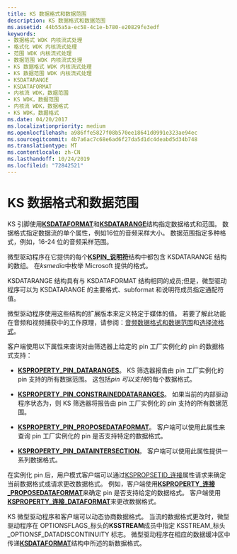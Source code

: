 ```yaml
---
title: KS 数据格式和数据范围
description: KS 数据格式和数据范围
ms.assetid: 44b55a5a-ec58-4c1e-b780-e20829fe3edf
keywords:
- 数据格式 WDK 内核流式处理
- 格式化 WDK 内核流式处理
- 范围 WDK 内核流式处理
- 数据范围 WDK 内核流式处理
- KS 数据格式 WDK 内核流式处理
- KS 数据范围 WDK 内核流式处理
- KSDATARANGE
- KSDATAFORMAT
- 内核流 WDK，数据范围
- KS WDK，数据范围
- 内核流 WDK，数据格式
- KS WDK，数据格式
ms.date: 04/20/2017
ms.localizationpriority: medium
ms.openlocfilehash: a986ffe5827f08b570ee18641d0991e323ae94ec
ms.sourcegitcommit: 4b7a6ac7c68e6ad6f27da5d1dc4deabd5d34b748
ms.translationtype: MT
ms.contentlocale: zh-CN
ms.lasthandoff: 10/24/2019
ms.locfileid: "72842521"
---
```

# <a name="ks-data-formats-and-data-ranges"></a>KS 数据格式和数据范围





KS 引脚使用[**KSDATAFORMAT**](https://docs.microsoft.com/windows-hardware/drivers/ddi/ks/ns-ks-ksdataformat)和[**KSDATARANGE**](https://docs.microsoft.com/previous-versions/ff561658(v=vs.85))结构指定数据格式和范围。 数据格式指定数据流的单个属性，例如16位的音频采样大小。 数据范围指定多种格式，例如，16-24 位的音频采样范围。

微型驱动程序在它提供的每个[**KSPIN\_说明符**](https://docs.microsoft.com/windows-hardware/drivers/ddi/ks/ns-ks-kspin_descriptor)结构中都包含 KSDATARANGE 结构的数组。 在*ksmedia*中枚举 Microsoft 提供的格式。

KSDATARANGE 结构具有与 KSDATAFORMAT 结构相同的成员;但是，微型驱动程序可以为 KSDATARANGE 的主要格式、subformat 和说明符成员指定通配符值。

微型驱动程序使用这些结构的扩展版本来定义特定于媒体的值。 若要了解此功能在音频和视频捕获中的工作原理，请参阅：[音频数据格式和数据范围](https://docs.microsoft.com/windows-hardware/drivers/audio/audio-data-formats-and-data-ranges)和[选择流格式](selecting-a-stream-format.md)。

客户端使用以下属性来查询对由筛选器上给定的 pin 工厂实例化的 pin 的数据格式支持：

-   [**KSPROPERTY\_PIN\_DATARANGES**](https://docs.microsoft.com/windows-hardware/drivers/stream/ksproperty-pin-dataranges)。 KS 筛选器报告由 pin 工厂实例化的 pin 支持的所有数据范围。 这包括*pin 可以支持*的每个数据格式。

-   [**KSPROPERTY\_PIN\_CONSTRAINEDDATARANGES**](https://docs.microsoft.com/windows-hardware/drivers/stream/ksproperty-pin-constraineddataranges)。 如果当前的内部驱动程序状态为，则 KS 筛选器将报告由 pin 工厂实例化的 pin 支持的所有数据范围。

-   [**KSPROPERTY\_PIN\_PROPOSEDATAFORMAT**](https://docs.microsoft.com/windows-hardware/drivers/stream/ksproperty-pin-proposedataformat)。 客户端可以使用此属性来查询 pin 工厂实例化的 pin 是否支持特定的数据格式。

-   [**KSPROPERTY\_PIN\_DATAINTERSECTION**](https://docs.microsoft.com/windows-hardware/drivers/stream/ksproperty-pin-dataintersection)。 客户端可以使用此属性提供一系列数据格式。

在实例化 pin 后，用户模式客户端可以通过[KSPROPSETID\_连接](https://docs.microsoft.com/windows-hardware/drivers/stream/kspropsetid-connection)属性请求来确定当前数据格式或请求更改数据格式。 例如，客户端使用[**KSPROPERTY\_连接\_PROPOSEDATAFORMAT**](https://docs.microsoft.com/windows-hardware/drivers/stream/ksproperty-connection-proposedataformat)来确定 pin 是否支持给定的数据格式。 客户端使用[**KSPROPERTY\_连接\_DATAFORMAT**](https://docs.microsoft.com/windows-hardware/drivers/stream/ksproperty-connection-dataformat)来更改数据格式。

KS 微型驱动程序和客户端可以动态协商数据格式。 当流的数据格式更改时，微型驱动程序在 OPTIONSFLAGS\_标头的**KSSTREAM**成员中指定 KSSTREAM\_标头\_OPTIONSF\_DATADISCONTINUITY 标志。 微型驱动程序在相应的数据缓冲区中传递[**KSDATAFORMAT**](https://docs.microsoft.com/windows-hardware/drivers/ddi/ks/ns-ks-ksdataformat)结构中所述的新数据格式。

 

 




